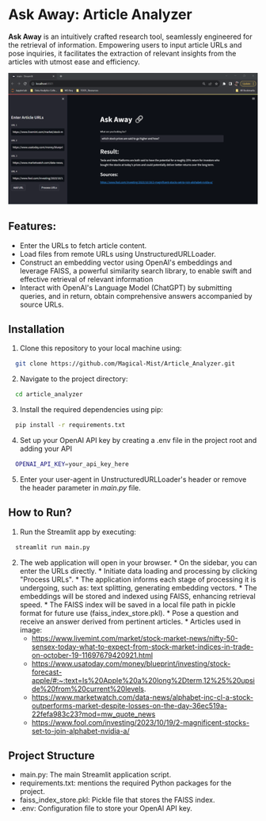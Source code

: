 
# Ask Away: Article Analyzer

**Ask Away** is an intuitively crafted research tool, seamlessly engineered for the retrieval of information. Empowering users to input article URLs and pose inquiries, it facilitates the extraction of relevant insights from the articles with utmost ease and efficiency.


![](ask_away.png)


## Features:

  - Enter the URLs to fetch article content.
  - Load files from remote URLs using UnstructuredURLLoader.
  - Construct an embedding vector using OpenAI's embeddings and leverage FAISS, a powerful similarity search library, to enable swift and effective retrieval of relevant information
  - Interact with OpenAI's Language Model (ChatGPT) by submitting queries, and in return, obtain comprehensive answers accompanied by source URLs.


## Installation

  1. Clone this repository to your local machine using:

  ```bash
    git clone https://github.com/Magical-Mist/Article_Analyzer.git
  ```
  2. Navigate to the project directory:

  ```bash
    cd article_analyzer
  ```
  3. Install the required dependencies using pip:

  ```bash
    pip install -r requirements.txt
  ```
  4. Set up your OpenAI API key by creating a .env file in the project root and adding your API

  ```bash
    OPENAI_API_KEY=your_api_key_here
  ```
  5. Enter your user-agent in UnstructuredURLLoader's header or remove the header parameter in _main.py_ file.

## How to Run?

  1. Run the Streamlit app by executing:

  ```bash
    streamlit run main.py
  ```
  2. The web application will open in your browser.
    * On the sidebar, you can enter the URLs directly.
    * Initiate data loading and processing by clicking "Process URLs".
    * The application informs each stage of processing it is undergoing, such as: text splitting, generating embedding vectors.
    * The embeddings will be stored and indexed using FAISS, enhancing retrieval speed.
    * The FAISS index will be saved in a local file path in pickle format for future use (faiss_index_store.pkl).
    * Pose a question and receive an answer derived from pertinent articles.
    * Articles used in image:
      - https://www.livemint.com/market/stock-market-news/nifty-50-sensex-today-what-to-expect-from-stock-market-indices-in-trade-on-october-19-11697679420921.html
      - https://www.usatoday.com/money/blueprint/investing/stock-forecast-apple/#:~:text=Is%20Apple%20a%20long%2Dterm,12%25%20upside%20from%20current%20levels.
      - https://www.marketwatch.com/data-news/alphabet-inc-cl-a-stock-outperforms-market-despite-losses-on-the-day-36ec519a-22fefa983c23?mod=mw_quote_news
      - https://www.fool.com/investing/2023/10/19/2-magnificent-stocks-set-to-join-alphabet-nvidia-a/

## Project Structure

  - main.py: The main Streamlit application script.
  - requirements.txt: mentions the required Python packages for the project.
  - faiss_index_store.pkl: Pickle file that stores the FAISS index.
  - .env: Configuration file to store your OpenAI API key.